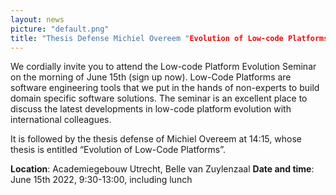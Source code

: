 ```yaml
---
layout: news
picture: "default.png"
title: "Thesis Defense Michiel Overeem "Evolution of Low-code Platforms" and Seminar on June 15th"
---
```


We cordially invite you to attend the Low-code Platform Evolution Seminar on the morning of June 15th (sign up now). Low-Code Platforms are software engineering tools that we put in the hands of non-experts to build domain specific software solutions. The seminar is an excellent place to discuss the latest developments in low-code platform evolution with international colleagues.

It is followed by the thesis defense of Michiel Overeem at 14:15, whose thesis is entitled “Evolution of Low-Code Platforms”.

**Location**: Academiegebouw Utrecht, Belle van Zuylenzaal
**Date and time**: June 15th 2022, 9:30-13:00, including lunch